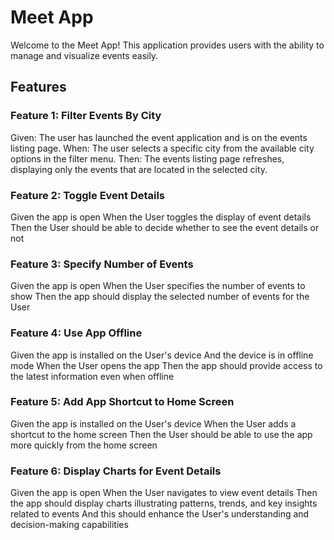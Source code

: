 # Meet App

Welcome to the Meet App! This application provides users with the ability to manage and visualize events easily.

## Features

### Feature 1: Filter Events By City

Given: The user has launched the event application and is on the events listing page. When: The user selects a specific city from the available city options in the filter menu. Then: The events listing page refreshes, displaying only the events that are located in the selected city.

### Feature 2: Toggle Event Details

Given the app is open
When the User toggles the display of event details
Then the User should be able to decide whether to see the event details or not

### Feature 3: Specify Number of Events

Given the app is open
When the User specifies the number of events to show
Then the app should display the selected number of events for the User

### Feature 4: Use App Offline

Given the app is installed on the User's device
And the device is in offline mode
When the User opens the app
Then the app should provide access to the latest information even when offline

### Feature 5: Add App Shortcut to Home Screen

Given the app is installed on the User's device
When the User adds a shortcut to the home screen
Then the User should be able to use the app more quickly from the home screen

### Feature 6: Display Charts for Event Details

Given the app is open
When the User navigates to view event details
Then the app should display charts illustrating patterns, trends, and key insights related to events
And this should enhance the User's understanding and decision-making capabilities
